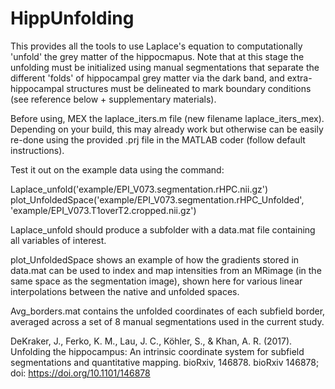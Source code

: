 # HippUnfolding

This provides all the tools to use Laplace's equation to computationally 'unfold' the grey matter of the hippocmapus. Note that at this stage the unfolding must be initialized using manual segmentations that separate the different 'folds' of hippocampal grey matter via the dark band, and extra-hippocampal structures must be delineated to mark boundary conditions  (see reference below + supplementary materials).

Before using, MEX the laplace_iters.m file (new filename laplace_iters_mex). Depending on your build, this may already work but otherwise can be easily re-done using the provided .prj file in the MATLAB coder (follow default instructions).

Test it out on the example data using the command:

Laplace_unfold('example/EPI_V073.segmentation.rHPC.nii.gz')
plot_UnfoldedSpace('example/EPI_V073.segmentation.rHPC_Unfolded', 'example/EPI_V073.T1overT2.cropped.nii.gz')

Laplace_unfold should produce a subfolder with a data.mat file containing all variables of interest.

plot_UnfoldedSpace shows an example of how the gradients stored in data.mat can be used to index and map intensities from an MRimage (in the same space as the segmentation image), shown here for various linear interpolations between the native and unfolded spaces.

Avg_borders.mat contains the unfolded coordinates of each subfield border, averaged across a set of 8 manual segmentations used in the current study.

DeKraker, J., Ferko, K. M., Lau, J. C., Köhler, S., & Khan, A. R. (2017). Unfolding the hippocampus: An intrinsic coordinate system for subfield segmentations and quantitative mapping. bioRxiv, 146878.
bioRxiv 146878; doi: https://doi.org/10.1101/146878

